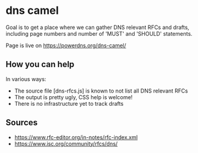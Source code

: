 # dns camel
Goal is to get a place where we can gather DNS relevant RFCs and drafts,
including page numbers and number of 'MUST' and 'SHOULD' statements.

Page is live on https://powerdns.org/dns-camel/

## How you can help
In various ways:

 * The source file [dns-rfcs.js] is known to not list all DNS relevant RFCs
 * The output is pretty ugly, CSS help is welcome!
 * There is no infrastructure yet to track drafts

## Sources

 * https://www.rfc-editor.org/in-notes/rfc-index.xml
 * https://www.isc.org/community/rfcs/dns/

